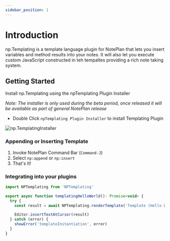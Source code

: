 ```yaml
---
sidebar_position: 1
---
```


# Introduction

np.Templating is a template language plugin for NotePlan that lets you insert variables and method results into your notes.  It will also let you execute custom JavaScript constructed in teh tempaltes providing a rich note taking system.

## Getting Started

Install np.Templating using the npTemplating Plugin Installer

_Note: The installer is only used during the beta period, once released it will be available as part of general NotePlan release_

- Double Click `npTemplating Plugin Installer` to install Templating Plugin

![np.TemplatingInstaller](/img/npTemplatingInstaller.png)

### Appending or Inserting Template

1. Invoke NotePlan Command Bar (`Command-J`)
2. Select `np:append` or `np:insert`
3. That's It!

### Integrating into your plugins

```javascript
import NPTemplating from 'NPTemplating'

export async function templatingHelloWorld(): Promise<void> {
  try {
    const result = await NPTemplating.renderTemplate('Template (Hello World)', {})

    Editor.insertTextAtCursor(result)
  } catch (error) {
    showError('templateInstantiation', error)
  }
}
```
